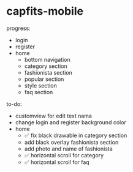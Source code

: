 # capfits-mobile

progress:
- login
- register
- home
  - bottom navigation 
  - category section
  - fashionista section
  - popular section
  - style section
  - faq section

to-do:
- customview for edit text nama
- change login and register background color
- home
  - ✅ fix black drawable in category section 
  - add black overlay fashionista section
  - add photo and name of fashionista
  - ✅ horizontal scroll for category
  - ✅ horizontal scroll for faq

